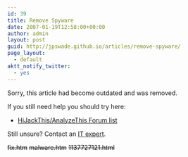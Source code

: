 ```yaml
---
id: 39
title: Remove Spyware
date: 2007-01-19T12:58:00+00:00
author: admin
layout: post
guid: http://jpswade.github.io/articles/remove-spyware/
page_layout:
  - default
aktt_notify_twitter:
  - yes
---
```

<p class="lead">
  Sorry, this article had become outdated and was removed.
</p>

If you still need help you should try here:

  * [HiJackThis/AnalyzeThis Forum list](http://web.archive.org/web/20120709040632/http://hjt-data.trendmicro.com:80/hjt/analyzethis/index.php)

Still unsure? Contact an [IT expert](http://www.devotedit.com/).

<span style="text-decoration: line-through;">fix.htm</span> <span style="text-decoration: line-through;">malware.htm</span> <span style="text-decoration: line-through;">1137727121.html<br /> </span>
